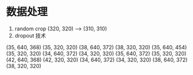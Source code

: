 # 数据处理
1. random crop (320, 320) --> (310, 310)
2. dropout 技术

(35, 640, 368) (35, 320, 320)
(38, 640, 372) (38, 320, 320)
(35, 640, 454) (35, 320, 320)
(34, 640, 372) (34, 320, 320)
(35, 640, 372) (35, 320, 320)
(42, 640, 368) (42, 320, 320)
(34, 640, 372) (34, 320, 320)
(38, 640, 372) (38, 320, 320)